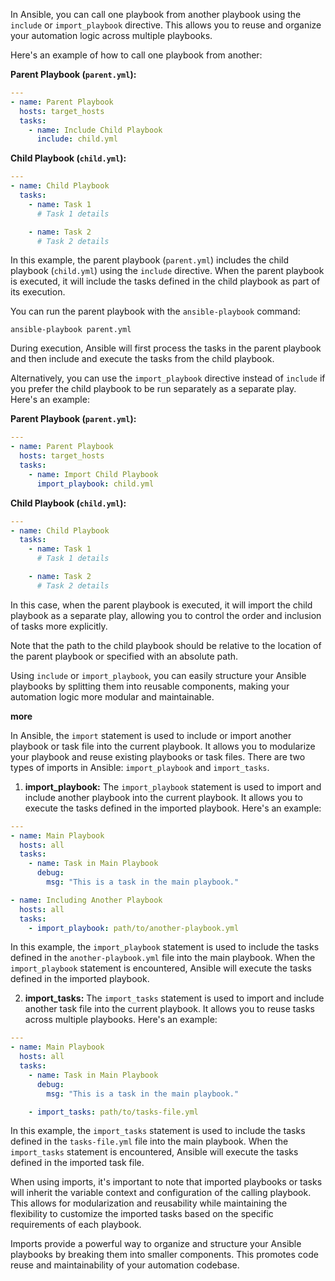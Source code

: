 In Ansible, you can call one playbook from another playbook using the `include` or `import_playbook` directive. This allows you to reuse and organize your automation logic across multiple playbooks.

Here's an example of how to call one playbook from another:

**Parent Playbook (`parent.yml`):**
```yaml
---
- name: Parent Playbook
  hosts: target_hosts
  tasks:
    - name: Include Child Playbook
      include: child.yml
```

**Child Playbook (`child.yml`):**
```yaml
---
- name: Child Playbook
  tasks:
    - name: Task 1
      # Task 1 details

    - name: Task 2
      # Task 2 details
```

In this example, the parent playbook (`parent.yml`) includes the child playbook (`child.yml`) using the `include` directive. When the parent playbook is executed, it will include the tasks defined in the child playbook as part of its execution.

You can run the parent playbook with the `ansible-playbook` command:
```plaintext
ansible-playbook parent.yml
```

During execution, Ansible will first process the tasks in the parent playbook and then include and execute the tasks from the child playbook.

Alternatively, you can use the `import_playbook` directive instead of `include` if you prefer the child playbook to be run separately as a separate play. Here's an example:

**Parent Playbook (`parent.yml`):**
```yaml
---
- name: Parent Playbook
  hosts: target_hosts
  tasks:
    - name: Import Child Playbook
      import_playbook: child.yml
```

**Child Playbook (`child.yml`):**
```yaml
---
- name: Child Playbook
  tasks:
    - name: Task 1
      # Task 1 details

    - name: Task 2
      # Task 2 details
```

In this case, when the parent playbook is executed, it will import the child playbook as a separate play, allowing you to control the order and inclusion of tasks more explicitly.

Note that the path to the child playbook should be relative to the location of the parent playbook or specified with an absolute path.

Using `include` or `import_playbook`, you can easily structure your Ansible playbooks by splitting them into reusable components, making your automation logic more modular and maintainable.


**more**

In Ansible, the `import` statement is used to include or import another playbook or task file into the current playbook. It allows you to modularize your playbook and reuse existing playbooks or task files. There are two types of imports in Ansible: `import_playbook` and `import_tasks`.

1. **import_playbook:**
The `import_playbook` statement is used to import and include another playbook into the current playbook. It allows you to execute the tasks defined in the imported playbook. Here's an example:

```yaml
---
- name: Main Playbook
  hosts: all
  tasks:
    - name: Task in Main Playbook
      debug:
        msg: "This is a task in the main playbook."

- name: Including Another Playbook
  hosts: all
  tasks:
    - import_playbook: path/to/another-playbook.yml
```

In this example, the `import_playbook` statement is used to include the tasks defined in the `another-playbook.yml` file into the main playbook. When the `import_playbook` statement is encountered, Ansible will execute the tasks defined in the imported playbook.

2. **import_tasks:**
The `import_tasks` statement is used to import and include another task file into the current playbook. It allows you to reuse tasks across multiple playbooks. Here's an example:

```yaml
---
- name: Main Playbook
  hosts: all
  tasks:
    - name: Task in Main Playbook
      debug:
        msg: "This is a task in the main playbook."

    - import_tasks: path/to/tasks-file.yml
```

In this example, the `import_tasks` statement is used to include the tasks defined in the `tasks-file.yml` file into the main playbook. When the `import_tasks` statement is encountered, Ansible will execute the tasks defined in the imported task file.

When using imports, it's important to note that imported playbooks or tasks will inherit the variable context and configuration of the calling playbook. This allows for modularization and reusability while maintaining the flexibility to customize the imported tasks based on the specific requirements of each playbook.

Imports provide a powerful way to organize and structure your Ansible playbooks by breaking them into smaller components. This promotes code reuse and maintainability of your automation codebase.